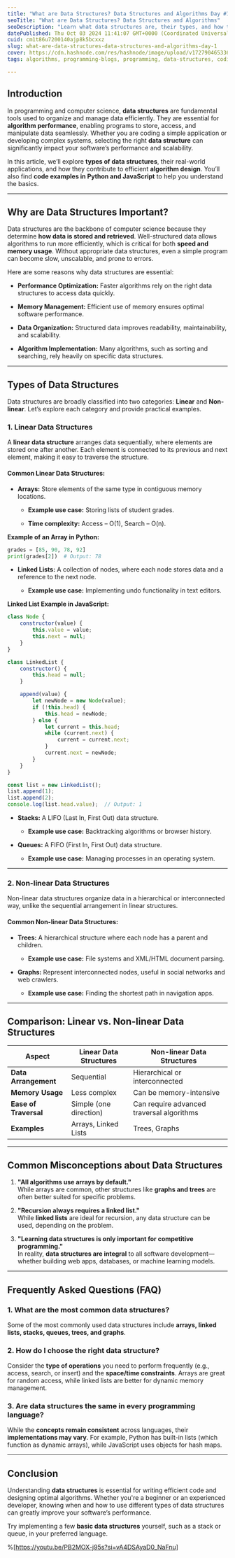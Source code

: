 ```yaml
---
title: "What are Data Structures? Data Structures and Algorithms Day #1"
seoTitle: "What are Data Structures? Data Structures and Algorithms"
seoDescription: "Learn what data structures are, their types, and how they improve algorithm performance. Explore real-world examples with Python and JavaScript code."
datePublished: Thu Oct 03 2024 11:41:07 GMT+0000 (Coordinated Universal Time)
cuid: cm1t86u7200140ajp8k5bcxxz
slug: what-are-data-structures-data-structures-and-algorithms-day-1
cover: https://cdn.hashnode.com/res/hashnode/image/upload/v1727904653369/d950212d-7557-4c8f-96b6-f99ae4316a99.png
tags: algorithms, programming-blogs, programming, data-structures, coding, programming-languages, data-structure-and-algorithms

---
```


## Introduction

In programming and computer science, **data structures** are fundamental tools used to organize and manage data efficiently. They are essential for **algorithm performance**, enabling programs to store, access, and manipulate data seamlessly. Whether you are coding a simple application or developing complex systems, selecting the right **data structure** can significantly impact your software’s performance and scalability.

In this article, we’ll explore **types of data structures**, their real-world applications, and how they contribute to efficient **algorithm design**. You’ll also find **code examples in Python and JavaScript** to help you understand the basics.

---

## Why are Data Structures Important?

Data structures are the backbone of computer science because they determine **how data is stored and retrieved**. Well-structured data allows algorithms to run more efficiently, which is critical for both **speed and memory usage**. Without appropriate data structures, even a simple program can become slow, unscalable, and prone to errors.

Here are some reasons why data structures are essential:

* **Performance Optimization:** Faster algorithms rely on the right data structures to access data quickly.
    
* **Memory Management:** Efficient use of memory ensures optimal software performance.
    
* **Data Organization:** Structured data improves readability, maintainability, and scalability.
    
* **Algorithm Implementation:** Many algorithms, such as sorting and searching, rely heavily on specific data structures.
    

---

## Types of Data Structures

Data structures are broadly classified into two categories: **Linear** and **Non-linear**. Let’s explore each category and provide practical examples.

### 1\. Linear Data Structures

A **linear data structure** arranges data sequentially, where elements are stored one after another. Each element is connected to its previous and next element, making it easy to traverse the structure.

#### Common Linear Data Structures:

* **Arrays:** Store elements of the same type in contiguous memory locations.
    
    * **Example use case:** Storing lists of student grades.
        
    * **Time complexity:** Access – O(1), Search – O(n).
        

**Example of an Array in Python:**

```python
grades = [85, 90, 78, 92]
print(grades[2])  # Output: 78
```

* **Linked Lists:** A collection of nodes, where each node stores data and a reference to the next node.
    
    * **Example use case:** Implementing undo functionality in text editors.
        

**Linked List Example in JavaScript:**

```javascript
class Node {
    constructor(value) {
        this.value = value;
        this.next = null;
    }
}

class LinkedList {
    constructor() {
        this.head = null;
    }

    append(value) {
        let newNode = new Node(value);
        if (!this.head) {
            this.head = newNode;
        } else {
            let current = this.head;
            while (current.next) {
                current = current.next;
            }
            current.next = newNode;
        }
    }
}

const list = new LinkedList();
list.append(1);
list.append(2);
console.log(list.head.value);  // Output: 1
```

* **Stacks:** A LIFO (Last In, First Out) data structure.
    
    * **Example use case:** Backtracking algorithms or browser history.
        
* **Queues:** A FIFO (First In, First Out) data structure.
    
    * **Example use case:** Managing processes in an operating system.
        

---

### 2\. Non-linear Data Structures

Non-linear data structures organize data in a hierarchical or interconnected way, unlike the sequential arrangement in linear structures.

#### Common Non-linear Data Structures:

* **Trees:** A hierarchical structure where each node has a parent and children.
    
    * **Example use case:** File systems and XML/HTML document parsing.
        
* **Graphs:** Represent interconnected nodes, useful in social networks and web crawlers.
    
    * **Example use case:** Finding the shortest path in navigation apps.
        

---

## Comparison: Linear vs. Non-linear Data Structures

| **Aspect** | **Linear Data Structures** | **Non-linear Data Structures** |
| --- | --- | --- |
| **Data Arrangement** | Sequential | Hierarchical or interconnected |
| **Memory Usage** | Less complex | Can be memory-intensive |
| **Ease of Traversal** | Simple (one direction) | Can require advanced traversal algorithms |
| **Examples** | Arrays, Linked Lists | Trees, Graphs |

---

## Common Misconceptions about Data Structures

1. **"All algorithms use arrays by default."**  
    While arrays are common, other structures like **graphs and trees** are often better suited for specific problems.
    
2. **"Recursion always requires a linked list."**  
    While **linked lists** are ideal for recursion, any data structure can be used, depending on the problem.
    
3. **"Learning data structures is only important for competitive programming."**  
    In reality, **data structures are integral** to all software development—whether building web apps, databases, or machine learning models.
    

---

## Frequently Asked Questions (FAQ)

### 1\. What are the most common data structures?

Some of the most commonly used data structures include **arrays, linked lists, stacks, queues, trees, and graphs**.

### 2\. How do I choose the right data structure?

Consider the **type of operations** you need to perform frequently (e.g., access, search, or insert) and the **space/time constraints**. Arrays are great for random access, while linked lists are better for dynamic memory management.

### 3\. Are data structures the same in every programming language?

While the **concepts remain consistent** across languages, their **implementations may vary**. For example, Python has built-in lists (which function as dynamic arrays), while JavaScript uses objects for hash maps.

---

## Conclusion

Understanding **data structures** is essential for writing efficient code and designing optimal algorithms. Whether you're a beginner or an experienced developer, knowing when and how to use different types of data structures can greatly improve your software’s performance.

Try implementing a few **basic data structures** yourself, such as a stack or queue, in your preferred language.

%[https://youtu.be/PB2MOX-j95s?si=vA4DSAyaD0_NaFnu]